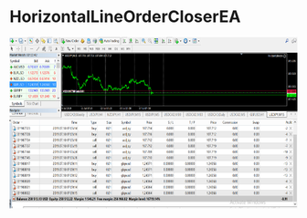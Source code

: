 # HorizontalLineOrderCloserEA
<img src="https://github.com/MarkChew/HorizontalLineOrderCloserEA/blob/master/horizontallineclose.PNG" width="600"  height="300">
